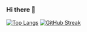 ### Hi there 👋

[![Top Langs](https://github-readme-stats.vercel.app/api/top-langs/?username=jlx-dxl)](https://github.com/anuraghazra/github-readme-stats)
[![GitHub Streak](https://streak-stats.demolab.com/?user=jlx-dxl)](https://git.io/streak-stats)

